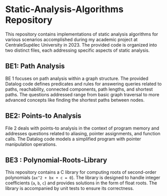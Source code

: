 # Static-Analysis-Algorithms Repository

This repository contains implementations of static analysis algorithms for various scenarios accomplished during my academic project at CentraleSupélec University in 2023. The provided code is organized into two distinct files, each addressing specific aspects of static analysis.

## BE1: Path Analysis

BE 1 focuses on path analysis within a graph structure. The provided Datalog code defines predicates and rules for answering queries related to paths, reachability, connected components, path lengths, and shortest paths. The questions addressed range from basic graph traversal to more advanced concepts like finding the shortest paths between nodes.


## BE2: Points-to Analysis

File 2 deals with points-to analysis in the context of program memory and addresses questions related to aliasing, pointer assignments, and function calls. The Datalog code models a simplified program with pointer manipulation operations.


## BE3 : Polynomial-Roots-Library

This repository contains a C library for computing roots of second-order polynomials (`ax^2 + bx + c = 0`). The library is designed to handle integer coefficients (`a`, `b`, `c`) and provides solutions in the form of float roots. The library is accompanied by unit tests to ensure its correctness.

